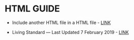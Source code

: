 # HTML GUIDE

* Include another HTML file in a HTML file - [LINK](https://stackoverflow.com/questions/8988855/include-another-html-file-in-a-html-file)

* Living Standard — Last Updated 7 February 2019 - [LINK](https://html.spec.whatwg.org/multipage/form-control-infrastructure.html#autofilling-form-controls%3A-the-autocomplete-attribute)
